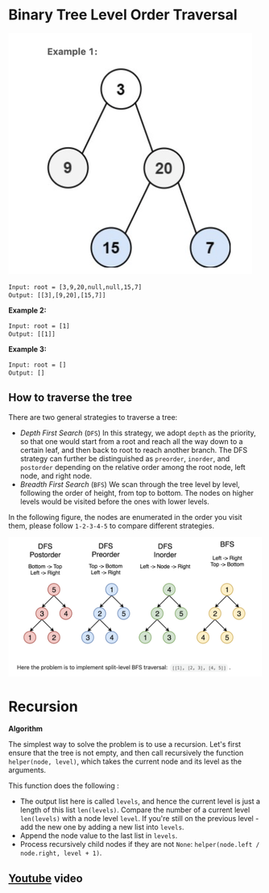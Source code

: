 # **Binary Tree Level Order Traversal**

![1712060513730](image/Binary_Tree_Level_Order_Traversal/1712060513730.png)

```
Input: root = [3,9,20,null,null,15,7]
Output: [[3],[9,20],[15,7]]
```

**Example 2:**

```
Input: root = [1]
Output: [[1]]
```

**Example 3:**

```
Input: root = []
Output: []
```

## How to traverse the tree

There are two general strategies to traverse a tree:

- _Depth First Search_ (`DFS`)
  In this strategy, we adopt `depth` as the priority, so that one would start from a root and reach all the way down to a certain leaf, and then back to root to reach another branch.
  The DFS strategy can further be distinguished as `preorder`, `inorder`, and `postorder` depending on the relative order among the root node, left node, and right node.
- _Breadth First Search_ (`BFS`)
  We scan through the tree level by level, following the order of height, from top to bottom. The nodes on higher levels would be visited before the ones with lower levels.

In the following figure, the nodes are enumerated in the order you visit them, please follow `1-2-3-4-5` to compare different strategies.

![1712065257757](image/1.Binary_Tree_Level_Order_Traversal/1712065257757.png)

# Recursion

**Algorithm**

The simplest way to solve the problem is to use a recursion. Let's first ensure that the tree is not empty, and then call recursively the function `helper(node, level)`, which takes the current node and its level as the arguments.

This function does the following :

* The output list here is called `levels`, and hence the current level is just a length of this list `len(levels)`. Compare the number of a current level `len(levels)` with a node level `level`. If you're still on the previous level - add the new one by adding a new list into `levels`.
* Append the node value to the last list in `levels`.
* Process recursively child nodes if they are not `None`: `helper(node.left / node.right, level + 1)`.

## [Youtube](https://www.youtube.com/watch?v=6ZnyEApgFYg) video
